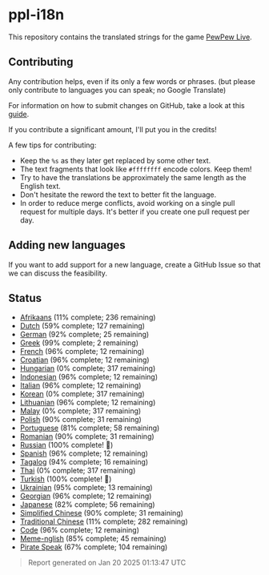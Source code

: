 [//]: # "This file is automatically generated by generate_readme.py"
# ppl-i18n
This repository contains the translated strings for the game [PewPew Live](https://pewpew.live).
## Contributing
Any contribution helps, even if its only a few words or phrases.
(but please only contribute to languages you can speak; no Google Translate)

For information on how to submit changes on GitHub, take a look at this [guide](https://docs.github.com/en/free-pro-team@latest/github/managing-files-in-a-repository/editing-files-in-another-users-repository).

If you contribute a significant amount, I'll put you in the credits!

A few tips for contributing:
* Keep the `%s` as they later get replaced by some other text.
* The text fragments that look like `#ffffffff` encode colors. Keep them!
* Try to have the translations be approximately the same length as the English text.
* Don't hesitate the reword the text to better fit the language.
* In order to reduce merge conflicts, avoid working on a single pull request for multiple days. It's better if you create one pull request per day.
## Adding new languages
If you want to add support for a new language, create a GitHub Issue so that we can discuss
the feasibility.
## Status
* [Afrikaans](/translations/afr.po) (11% complete; 236 remaining)
* [Dutch](/translations/nld.po) (59% complete; 127 remaining)
* [German](/translations/deu.po) (92% complete; 25 remaining)
* [Greek](/translations/gre.po) (99% complete; 2 remaining)
* [French](/translations/fra.po) (96% complete; 12 remaining)
* [Croatian](/translations/hrv.po) (96% complete; 12 remaining)
* [Hungarian](/translations/hun.po) (0% complete; 317 remaining)
* [Indonesian](/translations/ind.po) (96% complete; 12 remaining)
* [Italian](/translations/ita.po) (96% complete; 12 remaining)
* [Korean](/translations/kor.po) (0% complete; 317 remaining)
* [Lithuanian](/translations/lit.po) (96% complete; 12 remaining)
* [Malay](/translations/msa.po) (0% complete; 317 remaining)
* [Polish](/translations/pol.po) (90% complete; 31 remaining)
* [Portuguese](/translations/por.po) (81% complete; 58 remaining)
* [Romanian](/translations/ron.po) (90% complete; 31 remaining)
* [Russian](/translations/rus.po) (100% complete! 🎉)
* [Spanish](/translations/spa.po) (96% complete; 12 remaining)
* [Tagalog](/translations/tgl.po) (94% complete; 16 remaining)
* [Thai](/translations/tha.po) (0% complete; 317 remaining)
* [Turkish](/translations/tur.po) (100% complete! 🎉)
* [Ukrainian](/translations/ukr.po) (95% complete; 13 remaining)
* [Georgian](/translations/kat.po) (96% complete; 12 remaining)
* [Japanese](/translations/jpn.po) (82% complete; 56 remaining)
* [Simplified Chinese](/translations/chs.po) (90% complete; 31 remaining)
* [Traditional Chinese](/translations/cht.po) (11% complete; 282 remaining)
* [Code](/translations/code.po) (96% complete; 12 remaining)
* [Meme-nglish](/translations/meme.po) (85% complete; 45 remaining)
* [Pirate Speak](/translations/pirate.po) (67% complete; 104 remaining)
> Report generated on Jan 20 2025 01:13:47 UTC